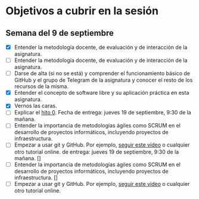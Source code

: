 # Objetivos a cubrir en la sesión

## Semana del 9 de septiembre
- [x] Entender la metodología docente, de evaluación y de interacción de la asignatura. 
- [ ] Entender la metodología docente, de evaluación y de interacción de la asignatura. 
- [ ] Darse de alta (si no se está) y comprender el funcionamiento básico de GitHub y el
   grupo de Telegram de la asignatura y conocer el resto de los recursos de la misma. 
- [x] Entender el concepto de software libre y su aplicación práctica en esta asignatura. 
- [x] Vernos las caras. 
- [ ] Explicar el
   [hito 0](http://jj.github.io/IV/documentos/proyecto/0.Repositorio). Fecha
   de entrega: jueves 19 de septiembre, 9:30 de la mañana. 
- [ ] Entender la importancia de metodologías ágiles como SCRUM en el
   desarrollo de proyectos informáticos, incluyendo proyectos de
   infraestructura. 
- [ ] Empezar a usar git y GitHub. Por
   ejemplo,
   [seguir este vídeo](https://www.youtube.com/watch?v=gmXyJI01qa8) o
   cualquier otro tutorial online. 
   de entrega: jueves 19 de septiembre, 9:30 de la mañana. []
- [ ] Entender la importancia de metodologías ágiles como SCRUM en el
   desarrollo de proyectos informáticos, incluyendo proyectos de
   infraestructura. []
- [ ] Empezar a usar git y GitHub. Por
   ejemplo,
   [seguir este vídeo](https://www.youtube.com/watch?v=gmXyJI01qa8) o
   cualquier otro tutorial online. 
